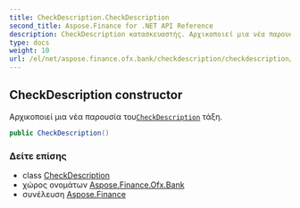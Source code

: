 ```yaml
---
title: CheckDescription.CheckDescription
second_title: Aspose.Finance for .NET API Reference
description: CheckDescription κατασκευαστής. Αρχικοποιεί μια νέα παρουσία τουCheckDescription τάξη.
type: docs
weight: 10
url: /el/net/aspose.finance.ofx.bank/checkdescription/checkdescription/
---
```

## CheckDescription constructor

Αρχικοποιεί μια νέα παρουσία του[`CheckDescription`](../) τάξη.

```csharp
public CheckDescription()
```

### Δείτε επίσης

* class [CheckDescription](../)
* χώρος ονομάτων [Aspose.Finance.Ofx.Bank](../../checkdescription/)
* συνέλευση [Aspose.Finance](../../../)


